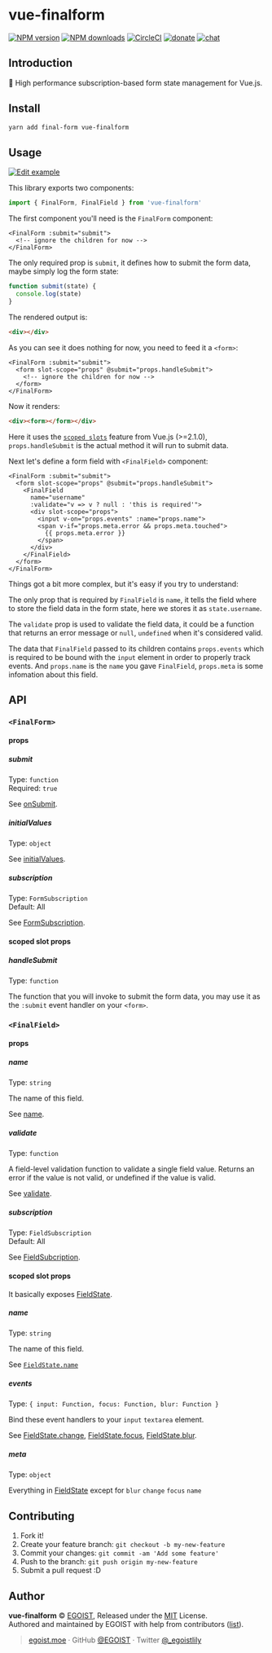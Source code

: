 
# vue-finalform

<!-- hide-on-docup-start -->

[![NPM version](https://img.shields.io/npm/v/vue-finalform.svg?style=flat)](https://npmjs.com/package/vue-finalform) [![NPM downloads](https://img.shields.io/npm/dm/vue-finalform.svg?style=flat)](https://npmjs.com/package/vue-finalform) [![CircleCI](https://circleci.com/gh/egoist/vue-finalform/tree/master.svg?style=shield)](https://circleci.com/gh/egoist/vue-finalform/tree/master)  [![donate](https://img.shields.io/badge/$-donate-ff69b4.svg?maxAge=2592000&style=flat)](https://github.com/egoist/donate) [![chat](https://img.shields.io/badge/chat-on%20discord-7289DA.svg?style=flat)](https://chat.egoist.moe)

<!-- hide-on-docup-stop -->

## Introduction

🏁 High performance subscription-based form state management for Vue.js.

## Install

```bash
yarn add final-form vue-finalform
```

## Usage

[![Edit example](https://codesandbox.io/static/img/play-codesandbox.svg)](https://codesandbox.io/s/github/egoist/vue-finalform/tree/master/example)

This library exports two components:

```js
import { FinalForm, FinalField } from 'vue-finalform'
```

The first component you'll need is the `FinalForm` component:

```vue
<FinalForm :submit="submit">
  <!-- ignore the children for now -->
</FinalForm>
```

The only required prop is `submit`, it defines how to submit the form data, maybe simply log the form state:

```js
function submit(state) {
  console.log(state)
}
```

The rendered output is:

```html
<div></div>
```

As you can see it does nothing for now, you need to feed it a `<form>`:

```vue
<FinalForm :submit="submit">
  <form slot-scope="props" @submit="props.handleSubmit">
    <!-- ignore the children for now -->
  </form>
</FinalForm>
```

Now it renders:

```html
<div><form></form></div>
```

Here it uses the [`scoped slots`](https://vuejs.org/v2/guide/components.html#Scoped-Slots) feature from Vue.js (>=2.1.0), `props.handleSubmit` is the actual method  it will run to submit data.

Next let's define a form field with `<FinalField>` component:

```vue
<FinalForm :submit="submit">
  <form slot-scope="props" @submit="props.handleSubmit">
    <FinalField 
      name="username" 
      :validate="v => v ? null : 'this is required'">
      <div slot-scope="props">
        <input v-on="props.events" :name="props.name">
        <span v-if="props.meta.error && props.meta.touched">
          {{ props.meta.error }}
        </span>
      </div>
    </FinalField>
  </form>
</FinalForm>
```

Things got a bit more complex, but it's easy if you try to understand:

The only prop that is required by `FinalField` is `name`, it tells the field where to store the field data in the form state, here we stores it as `state.username`.

The `validate` prop is used to validate the field data, it could be a function that returns an error message or `null`, `undefined` when it's considered valid.

The data that `FinalField` passed to its children contains `props.events` which is required to be bound with the `input` element in order to properly track events. And `props.name` is  the `name` you gave `FinalField`, `props.meta` is some infomation about this field.

## API

### `<FinalForm>`

#### props

##### submit

Type: `function`<br>
Required: `true`

See [onSubmit](https://github.com/final-form/final-form#onsubmit-values-object-form-formapi-callback-errors-object--void--object--promiseobject--void).

##### initialValues

Type: `object`

See [initialValues](https://github.com/final-form/final-form#initialvalues-object).

##### subscription

Type: `FormSubscription`<br>
Default: All

See [FormSubscription](https://github.com/final-form/final-form#formsubscription--string-boolean-).

#### scoped slot props

##### handleSubmit

Type: `function`

The function that you will invoke to submit the form data, you may use it as the `:submit` event handler on your `<form>`.

### `<FinalField>`

#### props

##### name

Type: `string`

The name of this field.

See [name](https://github.com/final-form/final-form#name-string-1).

##### validate

Type: `function`

A field-level validation function to validate a single field value. Returns an error if the value is not valid, or undefined if the value is valid.

See [validate](https://github.com/final-form/final-form#validate-value-any-allvalues-object--any).

##### subscription

Type: `FieldSubscription`<br>
Default: All

See [FieldSubcription](https://github.com/final-form/final-form#fieldsubscription--string-boolean-).

#### scoped slot props

It basically exposes [FieldState](https://github.com/final-form/final-form#fieldstate).

##### name

Type: `string`

The name of this field.

See [`FieldState.name`](https://github.com/final-form/final-form#name-string)

##### events

Type: `{ input: Function, focus: Function, blur: Function }`

Bind these event handlers to your `input` `textarea` element.

See [FieldState.change](https://github.com/final-form/final-form#change-value-any--void), [FieldState.focus](https://github.com/final-form/final-form#focus---void), [FieldState.blur](https://github.com/final-form/final-form#blur---void).

##### meta

Type: `object`

Everything in [FieldState](https://github.com/final-form/final-form#fieldstate) except for `blur` `change` `focus` `name`

## Contributing

1. Fork it!
2. Create your feature branch: `git checkout -b my-new-feature`
3. Commit your changes: `git commit -am 'Add some feature'`
4. Push to the branch: `git push origin my-new-feature`
5. Submit a pull request :D


## Author

**vue-finalform** © [EGOIST](https://github.com/egoist), Released under the [MIT](https://github.com/egoist/vue-finalform/blob/master/LICENSE) License.<br>
Authored and maintained by EGOIST with help from contributors ([list](https://github.com/egoist/vue-finalform/contributors)).

> [egoist.moe](https://egoist.moe) · GitHub [@EGOIST](https://github.com/egoist) · Twitter [@_egoistlily](https://twitter.com/_egoistlily)
